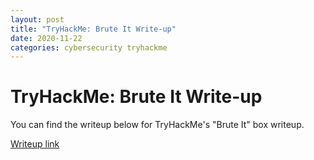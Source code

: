 ```yaml
---
layout: post
title: "TryHackMe: Brute It Write-up"
date: 2020-11-22
categories: cybersecurity tryhackme
---
```


# TryHackMe: Brute It Write-up

You can find the writeup below for TryHackMe's "Brute It" box writeup.

[Writeup link][writeup]

[writeup]: https://infosecwriteups.com/tryhackme-brute-it-write-up-8e5a82b4403c
